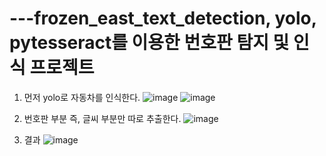 # ---frozen_east_text_detection, yolo, pytesseract를 이용한 번호판 탐지 및 인식 프로젝트


1. 먼저 yolo로 자동차를 인식한다.
![image](https://user-images.githubusercontent.com/63851856/168504935-246098df-eec6-4569-9a69-ae2b6da6dab1.png)
![image](https://user-images.githubusercontent.com/63851856/168504991-bcb46e7d-b7f6-4985-b562-55913a4bcc00.png)


2. 번호판 부분 즉, 글씨 부분만 따로 추출한다.
![image](https://user-images.githubusercontent.com/63851856/168505027-85a58a37-e560-4df1-bb20-357654d628c0.png)


3. 결과
![image](https://user-images.githubusercontent.com/63851856/168505113-21d02689-e0a6-4f4c-aa4b-d372772d6ee3.png)
